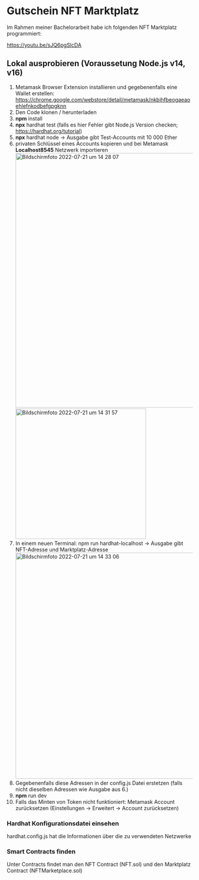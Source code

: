 # Gutschein NFT Marktplatz

Im Rahmen meiner Bachelorarbeit habe ich folgenden NFT Marktplatz programmiert:

https://youtu.be/sJQ6pgSlcDA

## Lokal ausprobieren (Voraussetung Node.js v14, v16)

1. Metamask Browser Extension installieren und gegebenenfalls eine Wallet erstellen:
https://chrome.google.com/webstore/detail/metamask/nkbihfbeogaeaoehlefnkodbefgpgknn
2. Den Code klonen / herunterladen
3. **npm** install
4. **npx** hardhat test (falls es hier Fehler gibt Node.js Version checken; https://hardhat.org/tutorial)
5. **npx** hardhat node -> Ausgabe gibt Test-Accounts mit 10 000 Ether
6. privaten Schlüssel eines Accounts kopieren und bei Metamask **Localhost8545** Netzwerk importieren <img width="689" alt="Bildschirmfoto 2022-07-21 um 14 28 07" src="https://user-images.githubusercontent.com/43613156/180213502-52c3ede6-9758-4e08-906a-910a8084ebe3.png"> <img width="353" alt="Bildschirmfoto 2022-07-21 um 14 31 57" src="https://user-images.githubusercontent.com/43613156/180214111-85151641-5c41-4931-80d6-fc6a08f0caa1.png">
8. In einem neuen Terminal: npm run hardhat-localhost -> Ausgabe gibt NFT-Adresse und Marktplatz-Adresse <img width="612" alt="Bildschirmfoto 2022-07-21 um 14 33 06" src="https://user-images.githubusercontent.com/43613156/180214340-32929abf-e7c0-4240-87bd-4a333616988b.png">
10. Gegebenenfalls diese Adressen in der config.js Datei erstetzen (falls nicht dieselben Adressen wie Ausgabe aus 6.)
11. **npm** run dev
13. Falls das Minten von Token nicht funktioniert: Metamask Account zurücksetzen (Einstellungen -> Erweitert -> Account zurücksetzen)

### Hardhat Konfigurationsdatei einsehen

hardhat.config.js hat die Informationen über die zu verwendeten Netzwerke

### Smart Contracts finden

Unter Contracts findet man den NFT Contract (NFT.sol) und den Marktplatz Contract (NFTMarketplace.sol)
